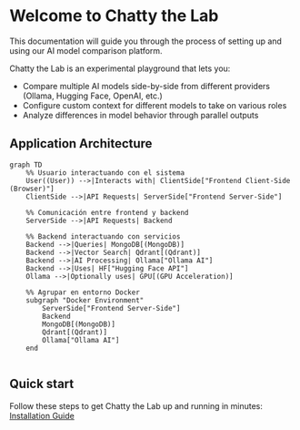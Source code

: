 # Welcome to Chatty the Lab

This documentation will guide you through the process of setting up and using our AI model comparison platform.

Chatty the Lab is an experimental playground that lets you:

- Compare multiple AI models side-by-side from different providers (Ollama, Hugging Face, OpenAI, etc.)
- Configure custom context for different models to take on various roles
- Analyze differences in model behavior through parallel outputs

## Application Architecture

```mermaid
graph TD
    %% Usuario interactuando con el sistema
    User((User)) -->|Interacts with| ClientSide["Frontend Client-Side (Browser)"]
    ClientSide -->|API Requests| ServerSide["Frontend Server-Side"]

    %% Comunicación entre frontend y backend
    ServerSide -->|API Requests| Backend

    %% Backend interactuando con servicios
    Backend -->|Queries| MongoDB[(MongoDB)]
    Backend -->|Vector Search| Qdrant[(Qdrant)]
    Backend -->|AI Processing| Ollama["Ollama AI"]
    Backend -->|Uses| HF["Hugging Face API"]
    Ollama -->|Optionally uses| GPU[(GPU Acceleration)]

    %% Agrupar en entorno Docker
    subgraph "Docker Environment"
        ServerSide["Frontend Server-Side"]
        Backend
        MongoDB[(MongoDB)]
        Qdrant[(Qdrant)]
        Ollama["Ollama AI"]
    end


```

## Quick start 
Follow these steps to get Chatty the Lab up and running in minutes: [Installation Guide](installation.md)


